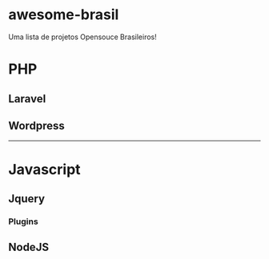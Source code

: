 # awesome-brasil
Uma lista de projetos Opensouce Brasileiros!

# PHP
## Laravel

## Wordpress

-------------------------------------------------------

# Javascript

## Jquery

### Plugins

## NodeJS
